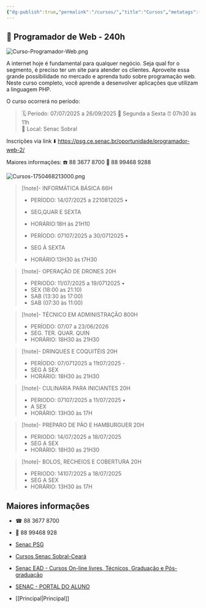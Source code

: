 ```yaml
---
{"dg-publish":true,"permalink":"/cursos/","title":"Cursos","metatags":{"description":"Programação de Cursos no Senac Ceará em Sobral"},"contentClasses":"cards cards-cols-3 cards-cover","tags":["curso","Senac","mapa"],"noteIcon":"default","updated":"2025-07-06T13:19:51.664-03:00"}
---
```




<div class="transclusion internal-embed is-loaded"><div class="markdown-embed">




## 📢  Programador de Web - 240h 

![Curso-Programador-Web.png](/img/user/Tecnico/cursos/Curso-Programador-Web.png)

A internet hoje é fundamental para qualquer negócio. Seja qual for o segmento, é preciso ter um site para atender os clientes. Aproveite essa grande possibilidade no mercado e aprenda tudo sobre programação web. Neste curso completo, você aprende a desenvolver aplicações que utilizam a linguagem PHP.

O curso ocorrerá no período: 
> 🗓️ Período: 07/07/2025 a 26/09/2025 
> 📝 Segunda a Sexta
> ⏰ 07h30 às 11h  
> 📍 Local: Senac Sobral

Inscrições via link ⬇️
https://psg.ce.senac.br/oportunidade/programador-web-2/

Maiores informações:
☎️ 88 3677 8700
📱 88 99468 9288



</div></div>


![Cursos-1750468213000.png](/img/user/Cursos-1750468213000.png)

>[!note]- INFORMÁTICA BÁSICA 66H
> - PERÍODO: 14/07/2025 a 2210812025 •
> - SEG,QUAR E SEXTA
> - HORÁRIO:18H às 21H10
>
> - PERÍODO: 07107/2025 a 30/0712025 •
> - SEG À SEXTA
> - HORÁRIO:13H30 às t7H30

>[!note]- OPERAÇÃO DE DRONES 20H
> - PERIODO: 11/07/2025 a 19/0712025 •
> - SEX (18:00 as 21:10)
> - SAB (13:30 às 17:00)
> - SAB (07:30 às 11:00)

>[!note]- TÉCNICO EM ADMINISTRAÇÃO 800H
> - PERÍODO: 07/07 a 23/06/2026
> - SEG. TER. QUAR. QUIN
> - HORÁRIO: 18H30 às 21H30

>[!note]- DRINQUES E COQUITÉIS 20H
> - PERÍODO: 07/0712025 a 11t07/2025 -
> - SEG À SEX
> - HORÁRIO: 18H30 às 21H30

>[!note]- CULINARIA PARA INICIANTES 20H
> - PERIODO: 07107/2025 a 11/07/2025 •
> - A SEX
> - HORÁRIO: 13H30 às 17H

>[!note]- PREPARO DE PÃO E HAMBURGUER 20H
> - PERIODO: 14/07/2025 a 18/07/2025
> - SEG A SEX
> - HORÁRIO: 18H30 as 21H30

>[!note]- BOLOS, RECHEIOS E COBERTURA 20H
> - PERIODO: 14107/2025 a 18/07/2025
> - SEG A SEX
> - HORÁRIO: 13H30 às 17H

## Maiores informações

 - ☎ 88 3677 8700
 - 📱 88 99468 928

 - [Senac PSG](https://psg.ce.senac.br/oportunidades/)
 - [Cursos Senac Sobral-Ceará](https://cursos.ce.senac.br/unidade/senac-sobral/)
 - [Senac EAD - Cursos On-line livres, Técnicos, Graduação e Pós-graduação](https://www.ead.senac.br/)
 - [SENAC - PORTAL DO ALUNO](https://cloud.plataforma.senac.br/senacportalaluno/#/login)
 - [[Principal\|Principal]]
